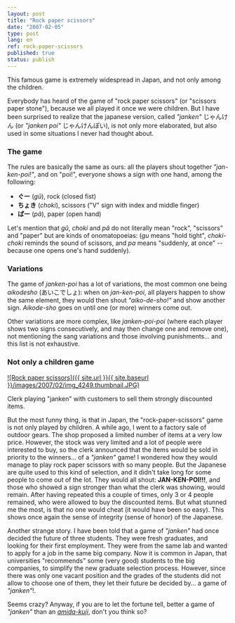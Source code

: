 ```yaml
---
layout: post
title: "Rock paper scissors"
date: "2007-02-05"
type: post
lang: en
ref: rock-paper-scissors
published: true
status: publish
---
```




This famous game is extremely widespread in Japan, and not only among the children.

 

Everybody has heard of the game of "rock paper scissors" (or "scissors paper stone"), because we all played it once we were children. But I have been surprised to realize that the japanese version, called _"janken"_ じゃんけん (or _"janken poi"_ じゃんけんぽい), is not only more elaborated, but also used in some situations I never had thought about.

### The game

The rules are basically the same as ours: all the players shout together _"jan-ken-poi!"_, and on "poi!", everyone shows a sign with one hand, among the following:

- **ぐー** (_gû_), rock (closed fist)
- **ちょき** (_choki_), scissors ("V" sign with index and middle finger)
- **ぱー** (_pâ_), paper (open hand)

Let's mention that _gû_, _choki_ and _pâ_ do not literally mean "rock", "scissors" and "paper" but are kinds of onomatopoeias: (_gu_ means "hold tight", _choki-choki_ reminds the sound of scissors, and _pa_ means "suddenly, at once" --because one opens one's hand suddenly).

### Variations

The game of _janken-poi_ has a lot of variations, the most common one being _aikodesho_ (あいこでしょ): when on _jan-ken-poi_, all players happen to show the same element, they would then shout _"aiko-de-sho!"_ and show another sign. _Aikode-sho_ goes on until one (or more) winners come out.

Other variations are more complex, like _janken-poi-poi_ (where each player shows two signs consecutively, and may then change one and remove one), not mentioning the sang variations and those involving punishments... and this list is not exhaustive.

### Not only a children game

[![Rock paper scissors]({{ site.url }}{{ site.baseurl }}/images/2007/02/img_4249.thumbnail.JPG)](http://www.japonophile.com/wp-content/uploads/2007/01/img_4249.JPG "Rock paper scissors")

Clerk playing "janken" with customers to sell them strongly discounted items.

But the most funny thing, is that in Japan, the "rock-paper-scissors" game is not only played by children. A while ago, I went to a factory sale of outdoor gears. The shop proposed a limited number of items at a very low price. However, the stock was very limited and a lot of people were interested to buy, so the clerk announced that the items would be sold in priority to the winners... of a _"janken"_ game! I wondered how they would manage to play rock paper scissors with so many people. But the Japanese are quite used to this kind of selection, and it didn't take long for some people to come out of the lot. They would all shout: **JAN-KEN-POI!!!**, and those who showed a sign stronger than what the clerk was showing, would remain. After having repeated this a couple of times, only 3 or 4 people remained, who were allowed to buy the discounted items. But what stunned me the most, is that no one would cheat (it would have been so easy). This shows once again the sense of integrity (sense of honor) of the Japanese.

Another strange story. I have been told that a game of _"janken"_ had once decided the future of three students. They were fresh graduates, and looking for their first employment. They were from the same lab and wanted to apply for a job in the same big company. Now it is common in Japan, that universities "recommends" some (very good) students to the big companies, to simplify the new graduate selection process. However, since there was only one vacant position and the grades of the students did not allow to choose one of them, they let their future be decided by... a game of _"janken"_!.

Seems crazy? Anyway, if you are to let the fortune tell, better a game of _"janken"_ than an _[amida-kuji](http://www.japonophile.com/article_kuji_en.html)_, don't you think so?


